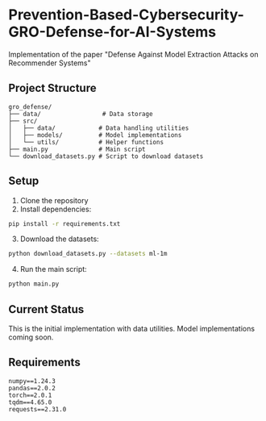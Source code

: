 # Prevention-Based-Cybersecurity-GRO-Defense-for-AI-Systems

Implementation of the paper "Defense Against Model Extraction Attacks on Recommender Systems"

## Project Structure

```
gro_defense/
├── data/                 # Data storage
├── src/
│   ├── data/            # Data handling utilities
│   ├── models/          # Model implementations
│   └── utils/           # Helper functions
├── main.py              # Main script
└── download_datasets.py # Script to download datasets
```

## Setup

1. Clone the repository
2. Install dependencies:

```bash
pip install -r requirements.txt
```

3. Download the datasets:

```bash
python download_datasets.py --datasets ml-1m
```

4. Run the main script:

```bash
python main.py
```

## Current Status

This is the initial implementation with data utilities. Model implementations coming soon.

## Requirements

```
numpy==1.24.3
pandas==2.0.2
torch==2.0.1
tqdm==4.65.0
requests==2.31.0
```
